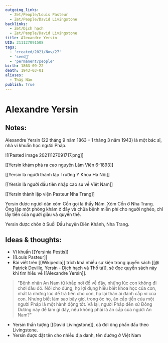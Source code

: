 ```yaml
---
outgoing_links:
  - Zet/People/Louis Pasteur
  - Zet/People/David Livingstone
backlinks:
  - Zet/Dịch hạch
  - Zet/People/David Livingstone
title: Alexandre Yersin
UID: 211127091508
tags:
  - 'created/2021/Nov/27'
  - 'seed🥜'
  - 'permanent/people'
birth: 1863-09-22
death: 1943-03-01
aliases:
  - Thầy Năm
publish: True
---
```

# Alexandre Yersin

## Notes:
Alexandre Yersin (22 tháng 9 năm 1863 – 1 tháng 3 năm 1943) là một bác sĩ, nhà vi khuẩn học người Pháp.

![[Pasted image 20211127091717.png]]

[[Yersin khám phá ra cao nguyên Lâm Viên 6-1893]]

[[Yersin là người thành lập Trường Y Khoa Hà Nội]]

[[Yersin là người đầu tiên nhập cao su về Việt Nam]]

[[Yersin thành lập viện Pasteur Nha Trang]]

Yersin được người dân xóm Cồn gọi là thầy Năm. Xóm Cồn ở Nha Trang. Ông lập một phòng khám ở đây và chữa bệnh miễn phí cho người nghèo, chỉ lấy tiền của người giàu và quyền thế.

Yersin được chôn ở Suối Dầu huyện Diên Khánh, Nha Trang.

## Ideas & thoughts:
- Vi khuẩn [[Yersinia Pestis]]
- [[Louis Pasteur]]
- Bài viết trên [[Wikipedia]] trích khá nhiều sự kiện trong quyển sách [[@ Patrick Deville, Yersin - Dịch hạch và Thổ tả]], sẽ đọc quyển sách này khi tìm hiểu về [[Alexandre Yersin]].
> "Bệnh nhân An Nam từ khắp nơi đổ về đây, những lúc con không đi chơi đâu đó. Nói cho đúng, họ lợi dụng hiểu biết khoa học của con, nhất là những lúc để trả tiền cho con, họ lại thân ái đánh cắp ví của con. Nhưng biết làm sao bây giờ, trong óc họ, ăn cắp tiền của một người Pháp là một hành động tốt. Vả lại, người Pháp đến xứ Đông Dương này để làm gì đây, nếu không phải là ăn cắp của người An Nam?"

- Yersin thần tượng [[David Livingstone]], cả đời ông phấn đấu theo Livingstone.
- Yersin được đặt tên cho nhiều địa danh, tên đường ở Việt Nam